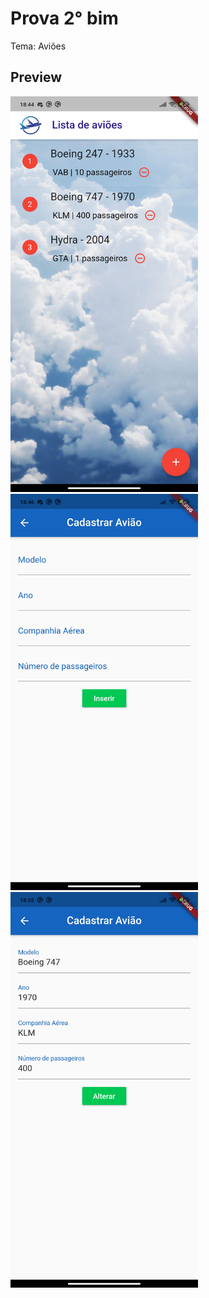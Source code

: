 # Prova 2° bim

Tema: Aviões

## Preview

<p>
  <img src="/.github/list.jpg" width="300" />
  <img src="/.github/create.jpg" width="300" />
  <img src="/.github/update.jpg" width="300" />
</p>
